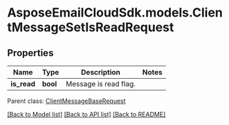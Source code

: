 # AsposeEmailCloudSdk.models.ClientMessageSetIsReadRequest
## Properties
Name | Type | Description | Notes
------------ | ------------- | ------------- | -------------
**is_read** | **bool** | Message is read flag.              | 

 Parent class: [ClientMessageBaseRequest](ClientMessageBaseRequest.md)

[[Back to Model list]](README.md#documentation-for-models) [[Back to API list]](README.md#documentation-for-api-endpoints) [[Back to README]](README.md)


